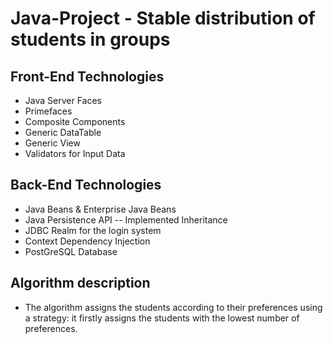# Java-Project - Stable distribution of students in groups
 
## Front-End Technologies
- Java Server Faces
- Primefaces
- Composite Components 
- Generic DataTable 
- Generic View
- Validators for Input Data

## Back-End Technologies
- Java Beans & Enterprise Java Beans
- Java Persistence API -- Implemented Inheritance
- JDBC Realm for the login system
- Context Dependency Injection
- PostGreSQL Database

## Algorithm description
- The algorithm assigns the students according to their preferences using a strategy: it firstly assigns the students with the lowest number of preferences. 

